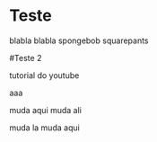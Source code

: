 # Teste


blabla blabla 
spongebob squarepants 



#Teste 2 

tutorial do youtube



aaa



muda aqui muda ali

muda la muda aqui